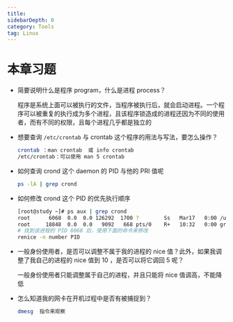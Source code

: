 ```yaml
---
title: 
sidebarDepth: 0 
category: Tools 
tag: Linux
---
```

# 本章习题

- 简要说明什么是程序 program，什么是进程 process？

  程序是系统上面可以被执行的文件，当程序被执行后，就会启动进程。一个程序可以被重复的执行成为多个进程，且该程序锁造成的进程还因为不同的使用者，而有不同的权限，且每个进程几乎都是独立的

- 想要查询 `/etc/crontab` 与 crontab 这个程序的用法与写法，要怎么操作？

  ```bash
  crontab ：man crontab	或 info crontab
  /etc/crontab：可以使用 man 5 crontab
  ```

- 如何查询 crond 这个 daemon 的 PID 与他的 PRI 值呢

  ```bash
  ps -lA | grep crond
  ```

- 如何修改 crond 这个 PID 的优先执行顺序

  ```bash
  [root@study ~]# ps aux | grep crond
  root      6068  0.0  0.0 126292  1700 ?        Ss   Mar17   0:00 /usr/sbin/crond -n
  root     18848  0.0  0.0   9092   668 pts/0    R+   10:32   0:00 grep --color=auto crond
  # 找到该进程的 PID 6068 后，使用下面的命令来修改
  renice -n number PID
  ```

- 一般身份使用者，是否可以调整不属于我的进程的 nice 值？此外，如果我调整了我自己的进程的 nice 值到 10 ，是否可以将它调回 5 呢？

  一般身份使用者只能调整属于自己的进程，并且只能将 nice 值调高，不能降低

- 怎么知道我的网卡在开机过程中是否有被捕捉到？

  ```bash
  dmesg  指令来观察
  ```

  